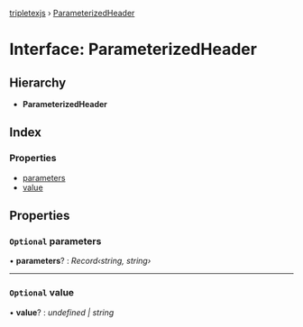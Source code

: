 [tripletexjs](../README.md) › [ParameterizedHeader](parameterizedheader.md)

# Interface: ParameterizedHeader

## Hierarchy

* **ParameterizedHeader**

## Index

### Properties

* [parameters](parameterizedheader.md#optional-parameters)
* [value](parameterizedheader.md#optional-value)

## Properties

### `Optional` parameters

• **parameters**? : *Record‹string, string›*

___

### `Optional` value

• **value**? : *undefined | string*

